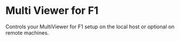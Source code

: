# Multi Viewer for F1

Controls your MultiViewer for F1 setup on the local host or optional on remote machines.
